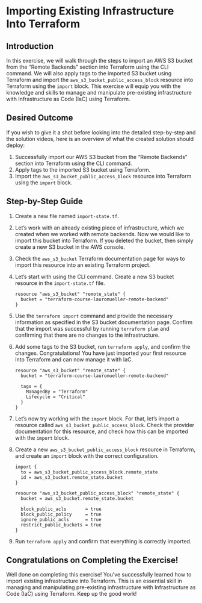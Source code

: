 # Importing Existing Infrastructure Into Terraform

## Introduction

In this exercise, we will walk through the steps to import an AWS S3 bucket from the “Remote Backends” section into Terraform using the CLI command. We will also apply tags to the imported S3 bucket using Terraform and import the `aws_s3_bucket_public_access_block` resource into Terraform using the `import` block. This exercise will equip you with the knowledge and skills to manage and manipulate pre-existing infrastructure with Infrastructure as Code (IaC) using Terraform.

## Desired Outcome

If you wish to give it a shot before looking into the detailed step-by-step and the solution videos, here is an overview of what the created solution should deploy:

1. Successfully import our AWS S3 bucket from the “Remote Backends” section into Terraform using the CLI command.
2. Apply tags to the imported S3 bucket using Terraform.
3. Import the `aws_s3_bucket_public_access_block` resource into Terraform using the `import` block.

## Step-by-Step Guide

1. Create a new file named `import-state.tf`.
2. Let’s work with an already existing piece of infrastructure, which we created when we worked with remote backends. Now we would like to import this bucket into Terraform. If you deleted the bucket, then simply create a new S3 bucket in the AWS console.
3. Check the `aws_s3_bucket` Terraform documentation page for ways to import this resource into an existing Terraform project.
4. Let’s start with using the CLI command. Create a new S3 bucket resource in the `import-state.tf` file.

    ```
    resource "aws_s3_bucket" "remote_state" {
      bucket = "terraform-course-lauromueller-remote-backend"
    }
    ```

5. Use the `terraform import` command and provide the necessary information as specified in the S3 bucket documentation page. Confirm that the import was successful by running `terraform plan` and confirming that there are no changes to the infrastructure.
6. Add some tags to the S3 bucket, run `terraform apply`, and confirm the changes. Congratulations! You have just imported your first resource into Terraform and can now manage it with IaC.

    ```
    resource "aws_s3_bucket" "remote_state" {
      bucket = "terraform-course-lauromueller-remote-backend"

      tags = {
        ManagedBy = "Terraform"
        Lifecycle = "Critical"
      }
    }
    ```

7. Let’s now try working with the `import` block. For that, let’s import a resource called `aws_s3_bucket_public_access_block`. Check the provider documentation for this resource, and check how this can be imported with the `import` block.
8. Create a new `aws_s3_bucket_public_access_block` resource in Terraform, and create an `import` block with the correct configuration.

    ```
    import {
      to = aws_s3_bucket_public_access_block.remote_state
      id = aws_s3_bucket.remote_state.bucket
    }

    resource "aws_s3_bucket_public_access_block" "remote_state" {
      bucket = aws_s3_bucket.remote_state.bucket

      block_public_acls       = true
      block_public_policy     = true
      ignore_public_acls      = true
      restrict_public_buckets = true
    }
    ```

9. Run `terraform apply` and confirm that everything is correctly imported.

## Congratulations on Completing the Exercise!

Well done on completing this exercise! You've successfully learned how to import existing infrastructure into Terraform. This is an essential skill in managing and manipulating pre-existing infrastructure with Infrastructure as Code (IaC) using Terraform. Keep up the good work!
